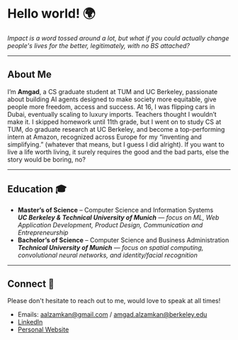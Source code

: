 # Hello world! 🌍

_Impact is a word tossed around a lot, but what if you could actually change people's lives for the better, legitimately, with no BS attached?_

---

## About Me
I’m **Amgad**, a CS graduate student at TUM and UC Berkeley, passionate about building AI agents designed to make society more equitable, give people more freedom, access and success.
At 16, I was flipping cars in Dubai, eventually scaling to luxury imports. Teachers thought I wouldn’t make it. I skipped homework until 11th grade, but I went on to study CS at TUM, do graduate research at UC Berkeley, and become a top-performing intern at Amazon, recognized across Europe for my “inventing and simplifying.” (whatever that means, but I guess I did alright). If you want to live a life worth living, it surely requires the good and the bad parts, else the story would be boring, no?

---

## Education 🎓
- **Master’s of Science** – Computer Science and Information Systems       
  _**UC Berkeley & Technical University of Munich** — focus on ML, Web Application Development, Product Design, Communication and Entrepreneurship_
- **Bachelor’s of Science** – Computer Science and Business Administration  
  _**Technical University of Munich** — focus on spatial computing, convolutional neural networks, and identity/facial recognition_

---
## Connect 📎
Please don't hesitate to reach out to me, would love to speak at all times!
- Emails: aalzamkan@gmail.com / amgad.alzamkan@berkeley.edu
- [LinkedIn](https://www.linkedin.com/in/amgad-al-zamkan-124238237/)  
- [Personal Website](https://alzamkan.com/)  

